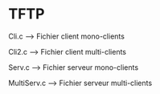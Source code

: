 # TFTP
Cli.c       --> Fichier client mono-clients

Cli2.c      --> Fichier client multi-clients

Serv.c      --> Fichier serveur mono-clients

MultiServ.c --> Fichier serveur multi-clients
